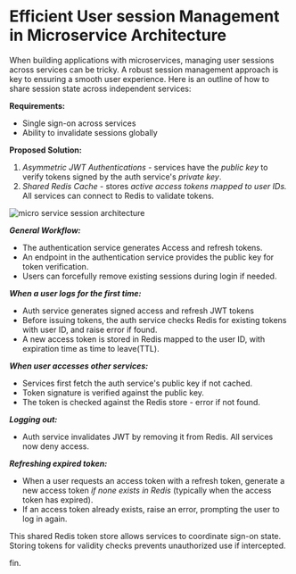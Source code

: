    <div class="flex flex-col gap-4 font-serif">
    <h1 class="text-2xl">
      <strong>
        Efficient User session Management in Microservice Architecture
      </strong>
    </h1>
    <p>
      When building applications with microservices, managing user sessions
      across services can be tricky. A robust session management approach is key
      to ensuring a smooth user experience. Here is an outline of how to share
      session state across independent services:
    </p>
    <div>
      <strong> Requirements: </strong>
      <ul class="list-disc pl-8">
        <li>Single sign-on across services</li>
        <li>Ability to invalidate sessions globally</li>
      </ul>
    </div>
    <div>
      <p><strong>Proposed Solution:</strong></p>
      <ol class="list-decimal pl-8">
        <li class="before:ml-1">
          <em>Asymmetric JWT Authentications</em> - services have the
          <i>public key</i> to verify tokens signed by the auth service's
          <i>private key</i>.
        </li>
        <li class="before:ml-1">
          <em>Shared Redis Cache </em> - stores
          <i>active access tokens</i> 𝘮𝘢𝘱𝘱𝘦𝘥 <i>to user IDs.</i> All services
          can connect to Redis to validate tokens.
        </li>
      </ol>
    </div>
    <div>
      <img
        src="/micro-service-session.jpg"
        alt="micro service session architecture" />
    </div>
    <div>
      <p>
        <em><strong>General Workflow:</strong></em>
      </p>
      <ul class="list-disc pl-8">
        <li>The authentication service generates Access and refresh tokens.</li>
        <li>
          An endpoint in the authentication service provides the public key for
          token verification.
        </li>
        <li>
          Users can forcefully remove existing sessions during login if needed.
        </li>
      </ul>
    </div>
    <div>
      <p>
        <em><strong>When a user logs for the first time:</strong></em>
      </p>
      <ul class="list-disc pl-8">
        <li>Auth service generates signed access and refresh JWT tokens</li>
        <li>
          Before issuing tokens, the auth service checks Redis for existing
          tokens with user ID, and raise error if found.
        </li>
        <li>
          A new access token is stored in Redis mapped to the user ID, with
          expiration time as time to leave(TTL).
        </li>
      </ul>
    </div>
    <div>
      <p>
        <em><strong>When user accesses other services:</strong></em>
      </p>
      <ul class="list-disc pl-8">
        <li>
          Services first fetch the auth service's public key if not cached.
        </li>
        <li>Token signature is verified against the public key.</li>
        <li>
          The token is checked against the Redis store - error if not found.
        </li>
      </ul>
    </div>
    <div>
      <p>
        <em><strong>Logging out:</strong></em>
      </p>
      <ul class="list-disc pl-8">
        <li>
          Auth service invalidates JWT by removing it from Redis. All services
          now deny access.
        </li>
      </ul>
    </div>
    <div>
      <p>
        <em><strong>Refreshing expired token:</strong></em>
      </p>
      <ul class="list-disc pl-8">
        <li>
          When a user requests an access token with a refresh token, generate a
          new access token <i>if none exists in Redis</i> (typically when the
          access token has expired).
        </li>
        <li>
          If an access token already exists, raise an error, prompting the user
          to log in again.
        </li>
      </ul>
    </div>
    <p class="pt-4 text-gray-900 dark:text-white">
      This shared Redis token store allows services to coordinate sign-on state.
      Storing tokens for validity checks prevents unauthorized use if
      intercepted.
    </p>
    <p class="text-center">fin.</p>
  </div>
